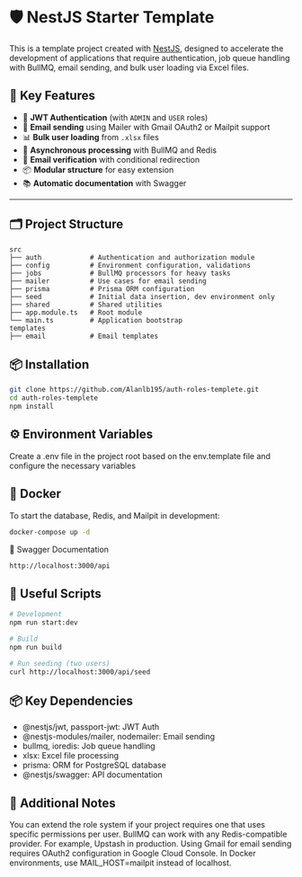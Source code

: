 # 🛡️ NestJS Starter Template

This is a template project created with [NestJS](https://nestjs.com/), designed to accelerate the development of applications that require authentication, job queue handling with BullMQ, email sending, and bulk user loading via Excel files.

## 🚀 Key Features

- 🔐 **JWT Authentication** (with `ADMIN` and `USER` roles)
- 📩 **Email sending** using Mailer with Gmail OAuth2 or Mailpit support
- 📊 **Bulk user loading** from `.xlsx` files
- 🧵 **Asynchronous processing** with BullMQ and Redis
- 🔄 **Email verification** with conditional redirection
- 📦 **Modular structure** for easy extension
- 📚 **Automatic documentation** with Swagger

---

## 🗂️ Project Structure

```text
src
├── auth            # Authentication and authorization module
├── config          # Environment configuration, validations
├── jobs            # BullMQ processors for heavy tasks
├── mailer          # Use cases for email sending
├── prisma          # Prisma ORM configuration
├── seed            # Initial data insertion, dev environment only
├── shared          # Shared utilities
├── app.module.ts   # Root module
└── main.ts         # Application bootstrap
templates
├── email           # Email templates
```

## 📦 Installation

```bash
git clone https://github.com/Alanlb195/auth-roles-templete.git
cd auth-roles-templete
npm install
```

## ⚙️ Environment Variables

Create a .env file in the project root based on the env.template file and
configure the necessary variables

## 🐳 Docker

To start the database, Redis, and Mailpit in development:

```bash
docker-compose up -d
```

📜 Swagger Documentation

```bash
http://localhost:3000/api
```

## 🧰 Useful Scripts

```bash
# Development
npm run start:dev

# Build
npm run build

# Run seeding (two users)
curl http://localhost:3000/api/seed
```

## 📦 Key Dependencies

- @nestjs/jwt, passport-jwt: JWT Auth
- @nestjs-modules/mailer, nodemailer: Email sending
- bullmq, ioredis: Job queue handling
- xlsx: Excel file processing
- prisma: ORM for PostgreSQL database
- @nestjs/swagger: API documentation

## 📝 Additional Notes

You can extend the role system if your project requires one that uses specific
permissions per user. BullMQ can work with any Redis-compatible provider. For
example, Upstash in production. Using Gmail for email sending requires OAuth2
configuration in Google Cloud Console. In Docker environments, use
MAIL_HOST=mailpit instead of localhost.
